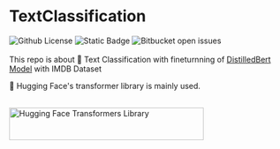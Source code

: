 # TextClassification
![Github License](https://img.shields.io/badge/license-MIT-47d191) 
![Static Badge](https://img.shields.io/badge/NLP-Text_Classification-%23339ff2)
![Bitbucket open issues](https://img.shields.io/bitbucket/issues/kaungmyat999/TextClassification)
<br /> <br /> 
This repo is about 📝 Text Classification with fineturnning of [DistilledBert Model](https://www.google.com) with IMDB Dataset

🤗 Hugging Face's transformer library is mainly used.
<br /> <br /> 
<p align="left">
  <picture>
    <source media="(prefers-color-scheme: dark)" srcset="https://huggingface.co/datasets/huggingface/documentation-images/raw/main/transformers-logo-dark.svg">
    <source media="(prefers-color-scheme: light)" srcset="https://huggingface.co/datasets/huggingface/documentation-images/raw/main/transformers-logo-light.svg">
    <img alt="Hugging Face Transformers Library" src="https://huggingface.co/datasets/huggingface/documentation-images/raw/main/transformers-logo-light.svg" width="352" height="59" style="max-width: 100%;">
  </picture>
  <br/>
  <br/>
</p>